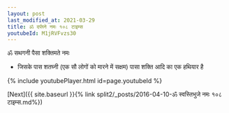 ```yaml
---
layout: post
last_modified_at: 2021-03-29
title: ॐ दर्पघ्ने नमः १०८ टाइम्स
youtubeId: M1jRVFvzs30
---
```

 
 
 ॐ सथगनी पैसा शक्तिमते नमः  
 
 -  जिसके पास शतघ्नी (एक सौ लोगों को मारने में सक्षम) पासा शक्ति आदि का एक हथियार है 
 
  
 
  
 
 
 
 
 
 


{% include youtubePlayer.html id=page.youtubeId %}
 
[Next]({{ site.baseurl }}{% link  split2/_posts/2016-04-10-ॐ स्वस्तिभुजे नमः १०८ टाइम्स.md%})
 
